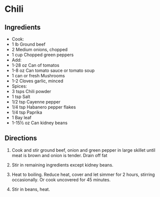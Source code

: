 # Chili

## Ingredients

* Cook:
 * 1 lb Ground beef
 * 2 Medium onions, chopped
 * 1 cup Chopped green peppers
* Add:
 * 1-28 oz Can of tomatos
 * 1-8 oz Can tomato sauce or tomato soup
 * 1 can or fresh Mushrooms
 * 1-2 Cloves garlic, minced
* Spices:
 * 3 tsps Chili powder
 * 1 tsp Salt
 * 1/2 tsp Cayenne pepper
 * 1/4 tsp Habanero pepper flakes
 * 1/4 tsp Paprika
 * 1 Bay leaf
* 1-15½ oz Can kidney beans

## Directions

1. Cook and stir ground beef, onion and green pepper in large skillet until meat is brown and onion is tender. Drain off fat

2. Stir in remaining ingredients except kidney beans.

3. Heat to boiling. Reduce heat, cover and let simmer for 2 hours, stirring occasionally. Or cook uncovered for 45 minutes.

4. Stir in beans, heat.
